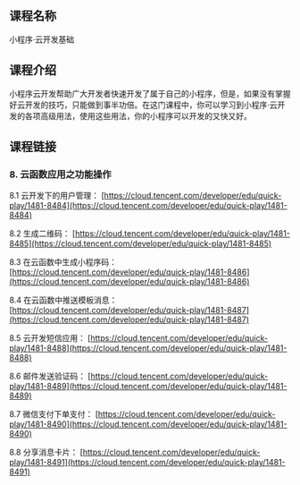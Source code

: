 ## 课程名称
小程序·云开发基础

## 课程介绍
小程序云开发帮助广大开发者快速开发了属于自己的小程序，但是，如果没有掌握好云开发的技巧，只能做到事半功倍。在这门课程中，你可以学习到小程序·云开发的各项高级用法，使用这些用法，你的小程序可以开发的又快又好。

## 课程链接

### 8. 云函数应用之功能操作

8.1 云开发下的用户管理：
[https://cloud.tencent.com/developer/edu/quick-play/1481-8484](https://cloud.tencent.com/developer/edu/quick-play/1481-8484)

8.2 生成二维码：
[https://cloud.tencent.com/developer/edu/quick-play/1481-8485](https://cloud.tencent.com/developer/edu/quick-play/1481-8485)

8.3 在云函数中生成小程序码：
[https://cloud.tencent.com/developer/edu/quick-play/1481-8486](https://cloud.tencent.com/developer/edu/quick-play/1481-8486)

8.4 在云函数中推送模板消息：
[https://cloud.tencent.com/developer/edu/quick-play/1481-8487](https://cloud.tencent.com/developer/edu/quick-play/1481-8487)

8.5 云开发短信应用：
[https://cloud.tencent.com/developer/edu/quick-play/1481-8488](https://cloud.tencent.com/developer/edu/quick-play/1481-8488)

8.6 邮件发送验证码：
[https://cloud.tencent.com/developer/edu/quick-play/1481-8489](https://cloud.tencent.com/developer/edu/quick-play/1481-8489)

8.7 微信支付下单支付：
[https://cloud.tencent.com/developer/edu/quick-play/1481-8490](https://cloud.tencent.com/developer/edu/quick-play/1481-8490)

8.8 分享消息卡片：
[https://cloud.tencent.com/developer/edu/quick-play/1481-8491](https://cloud.tencent.com/developer/edu/quick-play/1481-8491)








